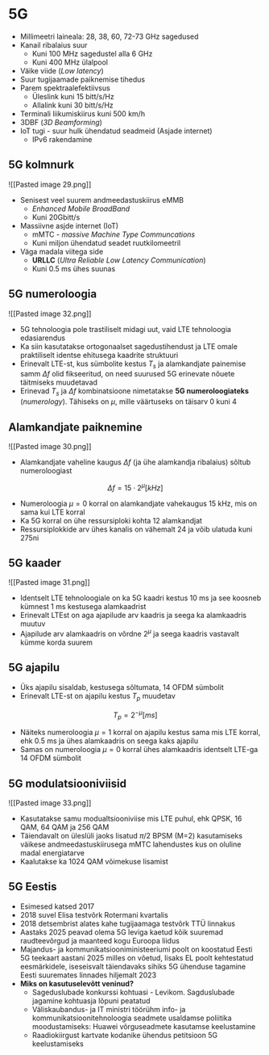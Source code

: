# 5G
- Millimeetri laineala: 28, 38, 60, 72-73 GHz sagedused
- Kanail ribalaius suur
	- Kuni 100 MHz sagedustel alla 6 GHz
	- Kuni 400 MHz ülalpool
- Väike viide (*Low latency*)
- Suur tugijaamade paiknemise tihedus
- Parem spektraalefektiivsus
	- Üleslink kuni 15 bitt/s/Hz
	- Allalink kuni 30 bitt/s/Hz
- Terminali liikumiskiirus kuni 500 km/h
- 3DBF (*3D Beamforming*)
- IoT tugi - suur hulk ühendatud seadmeid (Asjade internet) 
	- IPv6 rakendamine

## 5G kolmnurk
![[Pasted image 29.png]]
- Senisest veel suurem andmeedastuskiirus eMMB
	- *Enhanced Mobile BroadBand*
	- Kuni 20Gbitt/s
- Massiivne asjde internet (IoT)
	- mMTC - *massive Machine Type Communcations*
	- Kuni miljon ühendatud seadet ruutkilomeetril
- Väga madala viitega side
	- **URLLC** (*Ultra Reliable Low Latency Communication*)
	- Kuni 0.5 ms ühes suunas

## 5G numeroloogia
![[Pasted image 32.png]]
- 5G tehnoloogia pole trastiliselt midagi uut, vaid LTE tehnoloogia edasiarendus
- Ka siin kasutatakse ortogonaalset sagedustihendust ja LTE omale praktiliselt identse ehitusega kaadrite struktuuri
- Erinevalt LTE-st, kus sümbolite kestus $T_s$ ja alamkandjate painemise samm $\Delta f$ olid fikseeritud, on need suurused 5G erinevate nõuete täitmiseks muudetavad
- Erinevad $T_s$ ja $\Delta f$ kombinatsioone nimetatakse **5G numeroloogiateks** (*numerology*). Tähiseks on $\mu$, mille väärtuseks on täisarv 0 kuni 4

## Alamkandjate paiknemine
![[Pasted image 30.png]]
- Alamkandjate vaheline kaugus $\Delta f$ (ja ühe alamkandja ribalaius) sõltub numeroloogiast 

$$\Delta f = 15 \cdot 2^{\mu} [kHz]$$
- Numeroloogia $\mu = 0$ korral on alamkandjate vahekaugus 15 kHz, mis on sama kui LTE korral
- Ka 5G korral on ühe ressursiploki kohta 12 alamkandjat 
- Ressursiplokkide arv ühes kanalis on vähemalt 24 ja võib ulatuda kuni 275ni

## 5G kaader
![[Pasted image 31.png]]
- Identselt LTE tehnoloogiale on ka 5G kaadri kestus 10 ms ja see koosneb kümnest 1 ms kestusega alamkaadrist
- Erinevalt LTEst on aga ajapilude arv kaadris ja seega ka alamkaadris muutuv
- Ajapilude arv alamkaadris on võrdne $2^{\mu}$ ja seega kaadris vastavalt kümme korda suurem

## 5G ajapilu
- Üks ajapilu sisaldab, kestusega sõltumata, 14 OFDM sümbolit
- Erinevalt LTE-st on ajapilu kestus $T_p$ muudetav
	
$$T_p = 2^{-\mu} [ms]$$
- Näiteks numeroloogia $\mu = 1$ korral on ajapilu kestus sama mis LTE korral, ehk 0.5 ms ja ühes alamkaadris on seega kaks ajapilu
- Samas on numeroloogia $\mu = 0$ korral ühes alamkaadris identselt LTE-ga 14 OFDM sümbolit

## 5G modulatsiooniviisid
![[Pasted image 33.png]]
- Kasutatakse samu modualtsiooniviise mis LTE puhul, ehk QPSK, 16 QAM, 64 QAM ja 256 QAM
- Täiendavalt on üleslüli jaoks lisatud $\pi /2$ BPSM (M=2) kasutamiseks väikese andmeedastuskiirusega mMTC lahendustes kus on oluline madal energiatarve
- Kaalutakse ka 1024 QAM võimekuse lisamist

## 5G Eestis
- Esimesed katsed 2017
- 2018 suvel Elisa testvõrk Rotermani kvartalis
- 2018 detsembrist alates kahe tugijaamaga testvõrk TTÜ linnakus
- Aastaks 2025 peavad olema 5G leviga kaetud kõik suuremad raudteevõrgud ja maanteed kogu Euroopa liidus
- Majandus- ja kommunikatsiooniministeeriumi poolt on koostatud Eesti 5G teekaart aastani 2025 milles on võetud, lisaks EL poolt kehtestatud eesmärkidele, iseseisvalt täiendavaks sihiks 5G ühenduse tagamine Eesti suuremates linnades hiljemalt 2023
- **Miks on kasutuselevõtt veninud?**
	- Sageduslubade konkurssi kohtuasi - Levikom. Sagduslubade jagamine kohtuasja lõpuni peatatud
	- Väliskaubandus- ja IT ministri töörühm info- ja kommunikatsioonitehnoloogia seadmete usaldamse poliitika moodustamiseks: Huawei võrguseadmete kasutamse keelustamine
	- Raadiokiirgust kartvate kodanike ühendus petitsioon 5G keelustamiseks